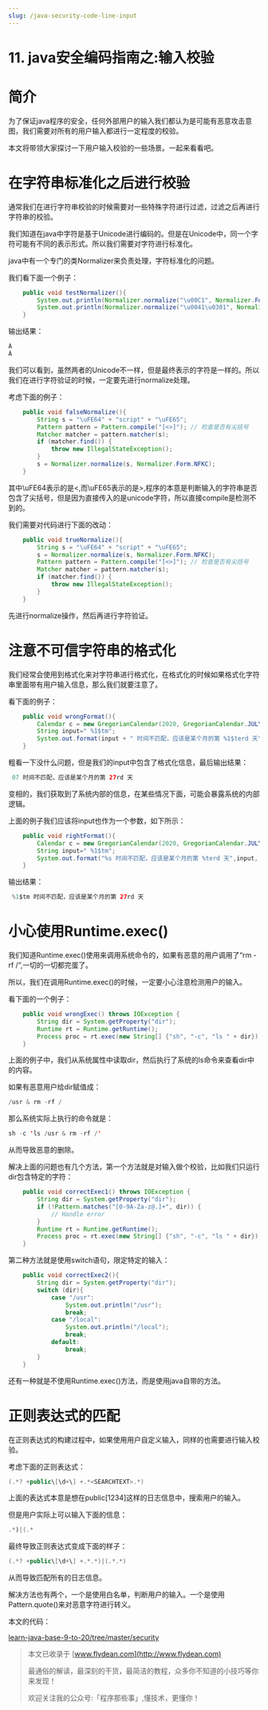 ```yaml
---
slug: /java-security-code-line-input
---
```


# 11. java安全编码指南之:输入校验

# 简介

为了保证java程序的安全，任何外部用户的输入我们都认为是可能有恶意攻击意图，我们需要对所有的用户输入都进行一定程度的校验。

本文将带领大家探讨一下用户输入校验的一些场景。一起来看看吧。

# 在字符串标准化之后进行校验

通常我们在进行字符串校验的时候需要对一些特殊字符进行过滤，过滤之后再进行字符串的校验。

我们知道在java中字符是基于Unicode进行编码的。但是在Unicode中，同一个字符可能有不同的表示形式。所以我们需要对字符进行标准化。

java中有一个专门的类Normalizer来负责处理，字符标准化的问题。

我们看下面一个例子：

~~~java
    public void testNormalizer(){
        System.out.println(Normalizer.normalize("\u00C1", Normalizer.Form.NFKC));
        System.out.println(Normalizer.normalize("\u0041\u0301", Normalizer.Form.NFKC));
    }
~~~

输出结果：

~~~java
Á
Á
~~~

我们可以看到，虽然两者的Unicode不一样，但是最终表示的字符是一样的。所以我们在进行字符验证的时候，一定要先进行normalize处理。

考虑下面的例子：

~~~java
    public void falseNormalize(){
        String s = "\uFE64" + "script" + "\uFE65";
        Pattern pattern = Pattern.compile("[<>]"); // 检查是否有尖括号
        Matcher matcher = pattern.matcher(s);
        if (matcher.find()) {
            throw new IllegalStateException();
        }
        s = Normalizer.normalize(s, Normalizer.Form.NFKC);
    }
~~~

其中\uFE64表示的是&lt;,而\uFE65表示的是>,程序的本意是判断输入的字符串是否包含了尖括号，但是因为直接传入的是unicode字符，所以直接compile是检测不到的。

我们需要对代码进行下面的改动：

~~~java
    public void trueNormalize(){
        String s = "\uFE64" + "script" + "\uFE65";
        s = Normalizer.normalize(s, Normalizer.Form.NFKC);
        Pattern pattern = Pattern.compile("[<>]"); // 检查是否有尖括号
        Matcher matcher = pattern.matcher(s);
        if (matcher.find()) {
            throw new IllegalStateException();
        }
    }
~~~

先进行normalize操作，然后再进行字符验证。

# 注意不可信字符串的格式化

我们经常会使用到格式化来对字符串进行格式化，在格式化的时候如果格式化字符串里面带有用户输入信息，那么我们就要注意了。

看下面的例子：

~~~java
    public void wrongFormat(){
        Calendar c = new GregorianCalendar(2020, GregorianCalendar.JULY, 27);
        String input=" %1$tm";
        System.out.format(input + " 时间不匹配，应该是某个月的第 %1$terd 天", c);
    }
~~~

粗看一下没什么问题，但是我们的input中包含了格式化信息，最后输出结果：

~~~java
 07 时间不匹配，应该是某个月的第 27rd 天
~~~

变相的，我们获取到了系统内部的信息，在某些情况下面，可能会暴露系统的内部逻辑。

上面的例子我们应该将input也作为一个参数，如下所示：

~~~java
    public void rightFormat(){
        Calendar c = new GregorianCalendar(2020, GregorianCalendar.JULY, 27);
        String input=" %1$tm";
        System.out.format("%s 时间不匹配，应该是某个月的第 %terd 天",input, c);
    }
~~~

输出结果：

~~~java
 %1$tm 时间不匹配，应该是某个月的第 27rd 天
~~~

# 小心使用Runtime.exec()

我们知道Runtime.exec()使用来调用系统命令的，如果有恶意的用户调用了“rm -rf /”,一切的一切都完蛋了。

所以，我们在调用Runtime.exec()的时候，一定要小心注意检测用户的输入。

看下面的一个例子：

~~~java
    public void wrongExec() throws IOException {
        String dir = System.getProperty("dir");
        Runtime rt = Runtime.getRuntime();
        Process proc = rt.exec(new String[] {"sh", "-c", "ls " + dir});
    }
~~~

上面的例子中，我们从系统属性中读取dir，然后执行了系统的ls命令来查看dir中的内容。

如果有恶意用户给dir赋值成：

~~~java
/usr & rm -rf /
~~~

那么系统实际上执行的命令就是：

~~~java
sh -c 'ls /usr & rm -rf /'
~~~

从而导致恶意的删除。

解决上面的问题也有几个方法，第一个方法就是对输入做个校验，比如我们只运行dir包含特定的字符：

~~~java
    public void correctExec1() throws IOException {
        String dir = System.getProperty("dir");
        if (!Pattern.matches("[0-9A-Za-z@.]+", dir)) {
            // Handle error
        }
        Runtime rt = Runtime.getRuntime();
        Process proc = rt.exec(new String[] {"sh", "-c", "ls " + dir});
    }
~~~

第二种方法就是使用switch语句，限定特定的输入：

~~~java
    public void correctExec2(){
        String dir = System.getProperty("dir");
        switch (dir){
            case "/usr":
                System.out.println("/usr");
                break;
            case "/local":
                System.out.println("/local");
                break;
            default:
                break;
        }
    }
~~~

还有一种就是不使用Runtime.exec()方法，而是使用java自带的方法。

# 正则表达式的匹配

在正则表达式的构建过程中，如果使用用户自定义输入，同样的也需要进行输入校验。

考虑下面的正则表达式：

~~~java
(.*? +public\[\d+\] +.*<SEARCHTEXT>.*)
~~~

上面的表达式本意是想在public[1234]这样的日志信息中，搜索用户的输入。

但是用户实际上可以输入下面的信息：

~~~java
.*)|(.*
~~~

最终导致正则表达式变成下面的样子：

~~~java
(.*? +public\[\d+\] +.*.*)|(.*.*)
~~~

从而导致匹配所有的日志信息。

解决方法也有两个，一个是使用白名单，判断用户的输入。一个是使用Pattern.quote()来对恶意字符进行转义。

本文的代码：

[learn-java-base-9-to-20/tree/master/security](https://github.com/ddean2009/learn-java-base-9-to-20/tree/master/security)

> 本文已收录于 [www.flydean.com](http://www.flydean.com)
>
> 最通俗的解读，最深刻的干货，最简洁的教程，众多你不知道的小技巧等你来发现！
> 
> 欢迎关注我的公众号:「程序那些事」,懂技术，更懂你！





